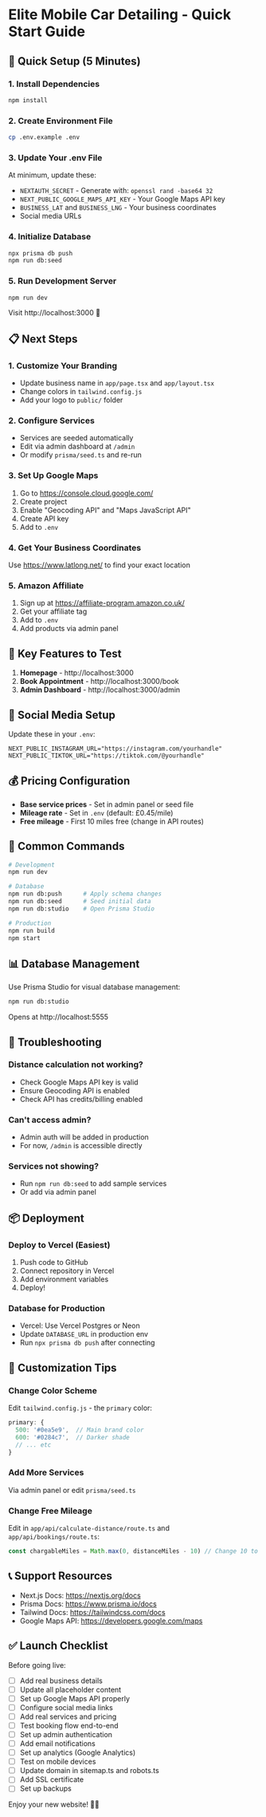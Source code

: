 # Elite Mobile Car Detailing - Quick Start Guide

## 🚀 Quick Setup (5 Minutes)

### 1. Install Dependencies
```bash
npm install
```

### 2. Create Environment File
```bash
cp .env.example .env
```

### 3. Update Your .env File
At minimum, update these:
- `NEXTAUTH_SECRET` - Generate with: `openssl rand -base64 32`
- `NEXT_PUBLIC_GOOGLE_MAPS_API_KEY` - Your Google Maps API key
- `BUSINESS_LAT` and `BUSINESS_LNG` - Your business coordinates
- Social media URLs

### 4. Initialize Database
```bash
npx prisma db push
npm run db:seed
```

### 5. Run Development Server
```bash
npm run dev
```

Visit http://localhost:3000 🎉

## 📋 Next Steps

### 1. Customize Your Branding
- Update business name in `app/page.tsx` and `app/layout.tsx`
- Change colors in `tailwind.config.js`
- Add your logo to `public/` folder

### 2. Configure Services
- Services are seeded automatically
- Edit via admin dashboard at `/admin`
- Or modify `prisma/seed.ts` and re-run

### 3. Set Up Google Maps
1. Go to https://console.cloud.google.com/
2. Create project
3. Enable "Geocoding API" and "Maps JavaScript API"
4. Create API key
5. Add to `.env`

### 4. Get Your Business Coordinates
Use https://www.latlong.net/ to find your exact location

### 5. Amazon Affiliate
1. Sign up at https://affiliate-program.amazon.co.uk/
2. Get your affiliate tag
3. Add to `.env`
4. Add products via admin panel

## 🎯 Key Features to Test

1. **Homepage** - http://localhost:3000
2. **Book Appointment** - http://localhost:3000/book
3. **Admin Dashboard** - http://localhost:3000/admin

## 📱 Social Media Setup

Update these in your `.env`:
```env
NEXT_PUBLIC_INSTAGRAM_URL="https://instagram.com/yourhandle"
NEXT_PUBLIC_TIKTOK_URL="https://tiktok.com/@yourhandle"
```

## 💰 Pricing Configuration

- **Base service prices** - Set in admin panel or seed file
- **Mileage rate** - Set in `.env` (default: £0.45/mile)
- **Free mileage** - First 10 miles free (change in API routes)

## 🔧 Common Commands

```bash
# Development
npm run dev

# Database
npm run db:push      # Apply schema changes
npm run db:seed      # Seed initial data
npm run db:studio    # Open Prisma Studio

# Production
npm run build
npm start
```

## 📊 Database Management

Use Prisma Studio for visual database management:
```bash
npm run db:studio
```

Opens at http://localhost:5555

## 🐛 Troubleshooting

### Distance calculation not working?
- Check Google Maps API key is valid
- Ensure Geocoding API is enabled
- Check API has credits/billing enabled

### Can't access admin?
- Admin auth will be added in production
- For now, `/admin` is accessible directly

### Services not showing?
- Run `npm run db:seed` to add sample services
- Or add via admin panel

## 📦 Deployment

### Deploy to Vercel (Easiest)
1. Push code to GitHub
2. Connect repository in Vercel
3. Add environment variables
4. Deploy!

### Database for Production
- Vercel: Use Vercel Postgres or Neon
- Update `DATABASE_URL` in production env
- Run `npx prisma db push` after connecting

## 🎨 Customization Tips

### Change Color Scheme
Edit `tailwind.config.js` - the `primary` color:
```js
primary: {
  500: '#0ea5e9',  // Main brand color
  600: '#0284c7',  // Darker shade
  // ... etc
}
```

### Add More Services
Via admin panel or edit `prisma/seed.ts`

### Change Free Mileage
Edit in `app/api/calculate-distance/route.ts` and `app/api/bookings/route.ts`:
```ts
const chargableMiles = Math.max(0, distanceMiles - 10) // Change 10 to your value
```

## 📞 Support Resources

- Next.js Docs: https://nextjs.org/docs
- Prisma Docs: https://www.prisma.io/docs
- Tailwind Docs: https://tailwindcss.com/docs
- Google Maps API: https://developers.google.com/maps

## ✅ Launch Checklist

Before going live:
- [ ] Add real business details
- [ ] Update all placeholder content
- [ ] Set up Google Maps API properly
- [ ] Configure social media links
- [ ] Add real services and pricing
- [ ] Test booking flow end-to-end
- [ ] Set up admin authentication
- [ ] Add email notifications
- [ ] Set up analytics (Google Analytics)
- [ ] Test on mobile devices
- [ ] Update domain in sitemap.ts and robots.ts
- [ ] Add SSL certificate
- [ ] Set up backups

Enjoy your new website! 🚗✨
